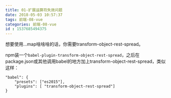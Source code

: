 ```yaml
---
title: 01-扩展运算符失效问题
date: 2018-05-03 10:57:37
tags: 前端-08-vue
categories: 前端-08-vue
id : 1537685494375
---
```

想要使用...map啥啥啥的话，你需要transform-object-rest-spread。

npm装一个`babel-plugin-transform-object-rest-spread`，之后在package.json或其他调用babel的地方加上transform-object-rest-spread，类似这样：

    "babel": {
        "presets": ["es2015"],
        "plugins": [ "transform-object-rest-spread"]
    }